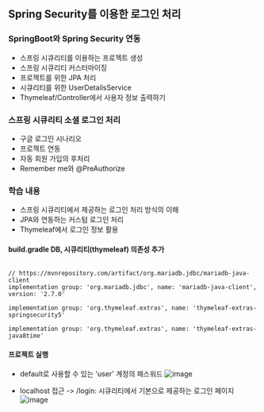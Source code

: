 ## Spring Security를 이용한 로그인 처리

### SpringBoot와 Spring Security 연동
- 스프링 시큐리티를 이용하는 프로젝트 생성
- 스프링 시큐리티 커스터마이징
- 프로젝트를 위한 JPA 처리
- 시큐리티를 위한 UserDetailsService
- Thymeleaf/Controller에서 사용자 정보 출력하기

### 스프링 시큐리티 소셜 로그인 처리
- 구글 로그인 시나리오
- 프로젝트 연동
- 자동 회원 가입의 후처리
- Remember me와 @PreAuthorize


### 학습 내용
- 스프링 시큐리티에서 제공하는 로그인 처리 방식의 이해
- JPA와 연동하는 커스텀 로그인 처리
- Thymeleaf에서 로그인 정보 활용

#### build.gradle DB, 시큐리티(thymeleaf) 의존성 추가
```java가

// https://mvnrepository.com/artifact/org.mariadb.jdbc/mariadb-java-client
implementation group: 'org.mariadb.jdbc', name: 'mariadb-java-client', version: '2.7.0'
        
implementation group: 'org.thymeleaf.extras', name: 'thymeleaf-extras-springsecurity5'

implementation group: 'org.thymeleaf.extras', name: 'thymeleaf-extras-java8time'
```


#### 프로젝트 실행

- default로 사용할 수 있는 'user' 계정의 패스워드
![image](https://user-images.githubusercontent.com/50076031/124544516-33abf200-de62-11eb-915d-969256f490d2.png)

- localhost 접근 -> /login: 시큐리티에서 기본으로 제공하는 로그인 페이지
![image](https://user-images.githubusercontent.com/50076031/124544586-4d4d3980-de62-11eb-80d6-9175722e3455.png)
  
